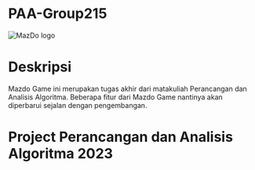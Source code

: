 # PAA-Group215

![MazDo logo](https://github.com/Farel-Putra-Albana/PAA-Group215/assets/118239709/23e1631e-14b2-492e-9a75-cb8cf20b8899)

# Deskripsi
Mazdo Game ini merupakan tugas akhir dari matakuliah Perancangan dan Analisis Algoritma. Beberapa fitur dari Mazdo Game nantinya akan diperbarui sejalan dengan pengembangan.

# Project Perancangan dan Analisis Algoritma 2023



